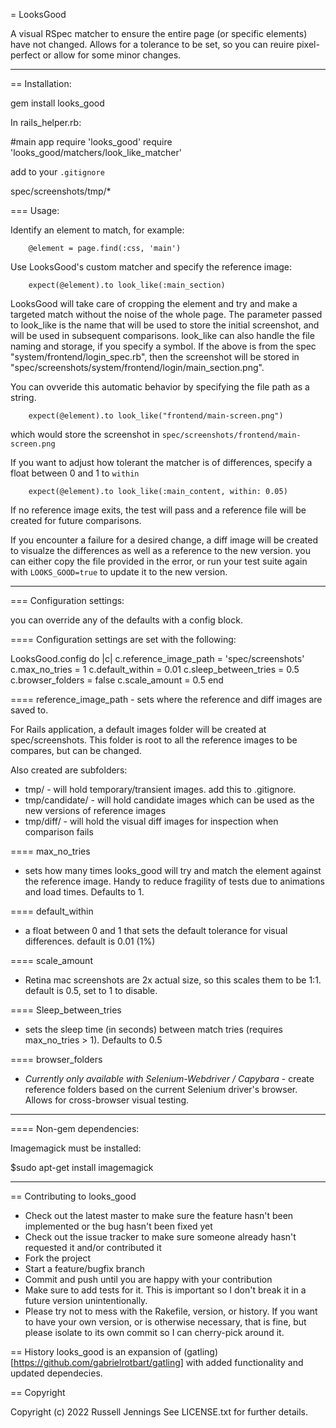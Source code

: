 = LooksGood

A visual RSpec matcher to ensure the entire page (or specific elements) have not changed. Allows for a tolerance to be set, so you can reuire pixel-perfect or allow for some minor changes. 

-------------------------------------

== Installation:

  gem install looks_good

In rails_helper.rb:

  #main app
  require 'looks_good'
  require 'looks_good/matchers/look_like_matcher'

add to your `.gitignore`

  spec/screenshots/tmp/*

=== Usage:

Identify an element to match, for example:

        @element = page.find(:css, 'main')

Use LooksGood's custom matcher and specify the reference image:
        
        expect(@element).to look_like(:main_section)

LooksGood will take care of cropping the element and try and make a targeted match without the noise of the whole page. 
The parameter passed to look_like is the name that will be used to store the initial screenshot, and will be used in subsequent comparisons. look_like can also handle the file naming and storage, if you specify a symbol. If the above is from the spec "system/frontend/login_spec.rb", then the screenshot will be stored in "spec/screenshots/system/frontend/login/main_section.png". 

You can ovveride this automatic behavior by specifying the file path as a string. 

        expect(@element).to look_like("frontend/main-screen.png")

which would store the screenshot in `spec/screenshots/frontend/main-screen.png`

If you want to adjust how tolerant the matcher is of differences, specify a float between 0 and 1 to `within`

        expect(@element).to look_like(:main_content, within: 0.05)

If no reference image exits, the test will pass and a reference file will be created for future comparisons.

If you encounter a failure for a desired change, a diff image will be created to visualze the differences as well as a reference to the new version. you can either copy the file provided in the error, or run your test suite again with `LOOKS_GOOD=true` to update it to the new version. 


-------------------------------------

=== Configuration settings:

you can override any of the defaults with a config block. 

==== Configuration settings are set with the following:

  LooksGood.config do |c|
    c.reference_image_path = 'spec/screenshots'
    c.max_no_tries = 1
    c.default_within = 0.01
    c.sleep_between_tries = 0.5
    c.browser_folders = false
    c.scale_amount = 0.5
  end


==== reference_image_path - sets where the reference and diff images are saved to.

For Rails application, a default images folder will be created at spec/screenshots. This folder is root to all the reference
images to be compares, but can be changed. 

Also created are subfolders:
- tmp/ - will hold temporary/transient images. add this to .gitignore. 
- tmp/candidate/  - will hold candidate images which can be used as the new versions of reference images
- tmp/diff/ - will hold the visual diff images for inspection when comparison fails

==== max_no_tries 
- sets how many times looks_good will try and match the element against the reference image. Handy to reduce fragility of tests due to animations and load times. Defaults to 1.

==== default_within
- a float between 0 and 1 that sets the default tolerance for visual differences. default is 0.01 (1%)

==== scale_amount
- Retina mac screenshots are 2x actual size, so this scales them to be 1:1. default is 0.5, set to 1 to disable. 

==== Sleep_between_tries 
- sets the sleep time (in seconds) between match tries (requires max_no_tries > 1). Defaults to 0.5

==== browser_folders 
- *Currently only available with Selenium-Webdriver / Capybara* - create reference folders based on the current Selenium driver's browser. Allows for cross-browser visual testing.


-------------------------------------

==== Non-gem dependencies:

Imagemagick must be installed:

  $sudo apt-get install imagemagick

-------------------------------------


== Contributing to looks_good

* Check out the latest master to make sure the feature hasn't been implemented or the bug hasn't been fixed yet
* Check out the issue tracker to make sure someone already hasn't requested it and/or contributed it
* Fork the project
* Start a feature/bugfix branch
* Commit and push until you are happy with your contribution
* Make sure to add tests for it. This is important so I don't break it in a future version unintentionally.
* Please try not to mess with the Rakefile, version, or history. If you want to have your own version, or is otherwise necessary, that is fine, but please isolate to its own commit so I can cherry-pick around it.

== History
looks_good is an expansion of (gatling)[https://github.com/gabrielrotbart/gatling] with added functionality and updated dependecies.

== Copyright

Copyright (c) 2022 Russell Jennings See LICENSE.txt for
further details.

